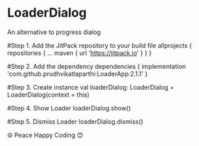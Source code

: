 # LoaderDialog
An alternative to progress dialog

#Step 1. Add the JitPack repository to your build file
allprojects {
		repositories {
			...
			maven { url 'https://jitpack.io' }
		}
}

#Step 2. Add the dependency
dependencies {
	        implementation 'com.github.prudhvikatlaparthi:LoaderApp:2.1.1'
}

#Step 3. Create instance
val loaderDialog: LoaderDialog = LoaderDialog(context = this)

#Step 4. Show Loader
loaderDialog.show()

#Step 5. Dismiss Loader
loaderDialog.dismiss()

☮️ Peace Happy Coding 😊
